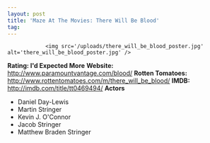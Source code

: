 ```yaml
---
layout: post
title: 'Maze At The Movies: There Will Be Blood'
tag: 
---
```



                <img src='/uploads/there_will_be_blood_poster.jpg' alt='there_will_be_blood_poster.jpg' />
<p><strong>Rating: I'd Expected More</strong>
<strong>Website: </strong><a href="http://www.paramountvantage.com/blood/"><a href="http://www.paramountvantage.com/blood/">http://www.paramountvantage.com/blood/</a></a>
<strong>Rotten Tomatoes: </strong><a href="http://www.rottentomatoes.com/m/there_will_be_blood/"><a href="http://www.rottentomatoes.com/m/there_will_be_blood/">http://www.rottentomatoes.com/m/there_will_be_blood/</a></a>
<strong>IMDB: </strong><a href="http://imdb.com/title/tt0469494/"><a href="http://imdb.com/title/tt0469494/">http://imdb.com/title/tt0469494/</a></a>
<strong>Actors</strong></p>
<ul>
<li>Daniel Day-Lewis</li>
<li>Martin Stringer</li>
<li>Kevin J. O'Connor</li>
<li>Jacob Stringer</li>
<li>Matthew Braden Stringer</li>
</ul>
            
